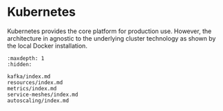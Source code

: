 # Kubernetes

Kubernetes provides the core platform for production use. However, the architecture in agnostic to the underlying cluster technology as shown by the local Docker installation.

```{toctree}
:maxdepth: 1
:hidden:

kafka/index.md
resources/index.md
metrics/index.md
service-meshes/index.md
autoscaling/index.md
```
